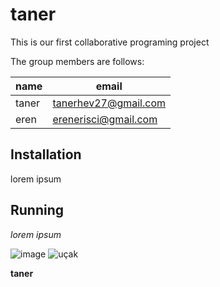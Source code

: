 # taner
This is our first collaborative programing project

The group members are follows:


|name| email|
|----| -----|
| taner|tanerhev27@gmail.com|
|eren| erenerisci@gmail.com|

## Installation

lorem ipsum

## Running

*lorem ipsum*

![image](https://miro.medium.com/v2/resize:fit:1358/0*qZ1JOnVpPokvnr69.jpg)
![uçak](https://media.istockphoto.com/id/155439315/tr/foto%C4%9Fraf/passenger-airplane-flying-above-clouds-during-sunset.jpg?s=612x612&w=0&k=20&c=eqbcu6tc2P2NOVZp_6aFJPWnY4V4XoTCulYlPF_f2tQ=)

**taner**
